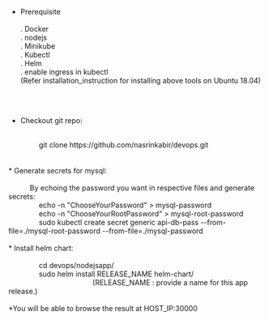 * Prerequisite <br/><br/>
      . Docker <br/>
      . nodejs <br/>
      . Minikube<br/>
      . Kubectl <br/>
      . Helm <br/>
      . enable ingress in kubectl<br/>
	  (Refer installation_instruction for installing above tools on Ubuntu 18.04)<br/>
<br/>
<br/>

* Checkout git repo:<br/>
<br/>
     git clone https://github.com/nasrinkabir/devops.git<br/>
<br/>
<br/>
* Generate secrets for mysql:<br/>
<br/>
   By echoing the password you want in respective files and generate secrets: <br/>
     echo -n "ChooseYourPassword" > mysql-password<br/>
     echo -n "ChooseYourRootPassword" > mysql-root-password<br/>
     sudo kubectl create secret generic api-db-pass --from-file=./mysql-root-password --from-file=./mysql-password<br/>
<br/>
* Install helm chart:<br/>
<br/>
     cd devops/nodejsapp/<br/>
     sudo helm install RELEASE_NAME  helm-chart/<br/>
                    (RELEASE_NAME : provide a name for this app release.)<br/>
<br/>
*You will be able to browse the result at HOST_IP:30000
